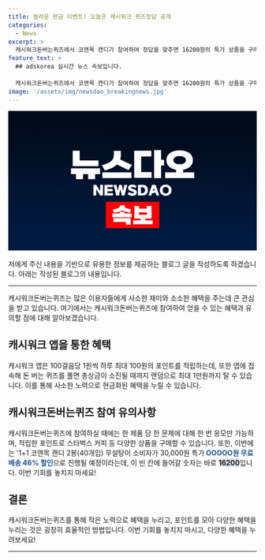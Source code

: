 ```yaml
---
title: 놀라운 현금 이벤트! 오늘은 캐시워크 퀴즈정답 공개
categories:
  - News
excerpt: >
  캐시워크돈버는퀴즈에서 코앤목 캔디가 참여하여 정답을 맞추면 16200원의 특가 상품을 구매할 수 있으며, 캐시워크 앱을 통해 걸음당 포인트를 쌓고 퀴즈를 풀어 상금을 탈 수 있고, 적립한 포인트로 스타벅스 커피 등을 구매할 수 있는 기회가 주어진다.
feature_text: >
  ## adskorea 실시간 뉴스 속보입니다.

  캐시워크돈버는퀴즈에서 코앤목 캔디가 참여하여 정답을 맞추면 16200원의 특가 상품을 구매할 수 있으며, 캐시워크 앱을 통해 걸음당 포인트를 쌓고 퀴즈를 풀어 상금을 탈 수 있고, 적립한 포인트로 스타벅스 커피 등을 구매할 수 있는 기회가 주어진다.
image: '/assets/img/newsdao_breakingnews.jpg'
---
```


<p><img src="/assets/img/newsdao_breakingnews.jpg" alt="adskorea 속보" /></p>

<p>저에게 주신 내용을 기반으로 유용한 정보를 제공하는 블로그 글을 작성하도록 하겠습니다. 아래는 작성된 블로그의 내용입니다.</p>

<hr />

<p data-ke-size="size16">캐시워크돈버는퀴즈는 많은 이용자들에게 사소한 재미와 소소한 혜택을 주는데 큰 관심을 받고 있습니다. 여기에서는 캐시워크돈버는퀴즈에 참여하여 얻을 수 있는 혜택과 유의할 점에 대해 알아보겠습니다.</p>

<h2 data-ke-size="size26">캐시워크 앱을 통한 혜택</h2>

<p data-ke-size="size16">캐시워크 앱은 100걸음당 1원씩 하루 최대 100원의 포인트를 적립하는데, 또한 앱에 접속해 돈 버는 퀴즈를 풀면 총상금이 소진될 때까지 랜덤으로 최대 1만원까지 탈 수 있습니다. 이를 통해 사소한 노력으로 현금화된 혜택을 누릴 수 있습니다.</p>

<h2 data-ke-size="size26">캐시워크돈버는퀴즈 참여 유의사항</h2>

<p data-ke-size="size16">캐시워크돈버는퀴즈에 참여하실 때에는 한 제품 당 한 문제에 대해 한 번 응모만 가능하며, 적립한 포인트로 스타벅스 커피 등 다양한 상품을 구매할 수 있습니다. 또한, 이번에는 '1+1 코앤목 캔디 2봉(40개입) 무설탕이 소비자가 30,000원 특가<b><span style="color: #1a5490;"> OOOOO원 무료배송 46% 할인</span></b>으로 진행될 예정이라는데, 이 빈 칸에 들어갈 숫자는 바로 <b><span style="background-color: #21538527;">16200</span></b>입니다. 이번 기회를 놓치지 마세요!</p>

<h2 data-ke-size="size26">결론</h2>

<p data-ke-size="size16">캐시워크돈버는퀴즈를 통해 작은 노력으로 혜택을 누리고, 포인트를 모아 다양한 혜택을 누리는 것은 굉장히 효율적인 방법입니다. 이번 기회를 놓치지 마시고, 다양한 혜택을 누려보세요!</p>

<hr />

